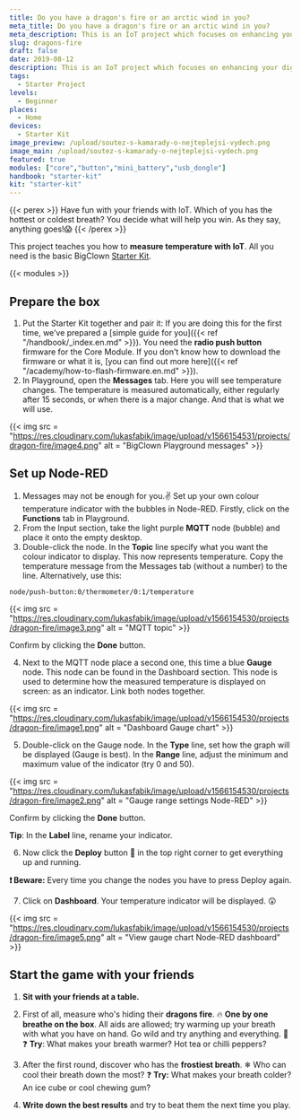 ```yaml
---
title: Do you have a dragon's fire or an arctic wind in you?
meta_title: Do you have a dragon's fire or an arctic wind in you?
meta_description: This is an IoT project which focuses on enhancing your digital skills. With the BigClown Starter Kit, you can set up a device to measure the temperature of your breath and that of your friends. What do you need to do to win?
slug: dragons-fire
draft: false
date: 2019-08-12
description: This is an IoT project which focuses on enhancing your digital skills. With the BigClown Starter Kit, you can set up a device to measure the temperature of your breath and that of your friends. What do you need to do to win?
tags:
  - Starter Project
levels:
  - Beginner
places:
  - Home
devices:
  - Starter Kit
image_preview: /upload/soutez-s-kamarady-o-nejteplejsi-vydech.png
image_main: /upload/soutez-s-kamarady-o-nejteplejsi-vydech.png
featured: true
modules: ["core","button","mini_battery","usb_dongle"]
handbook: "starter-kit"
kit: "starter-kit"
---
```


{{< perex >}}
Have fun with your friends with IoT. Which of you has the hottest or coldest breath? You decide what will help you win. As they say, anything goes!😱
{{< /perex >}}

This project teaches you how to **measure temperature with IoT**. All you need is the basic BigClown [Starter Kit](https://shop.bigclown.com/starter-kit/).

{{< modules >}}

## Prepare the box

1. Put the Starter Kit together and pair it: If you are doing this for the first time,  we’ve prepared a [simple guide for you]({{< ref "/handbook/_index.en.md" >}}). You need the **radio push button** firmware for the Core Module. If you don't know how to download the firmware or what it is, [you can find out more here]({{< ref "/academy/how-to-flash-firmware.en.md" >}}).
2. In Playground, open the **Messages** tab. Here you will see temperature changes. The temperature is measured automatically, either regularly after 15 seconds, or when there is a major change. And that is what we will use.

{{< img src = "https://res.cloudinary.com/lukasfabik/image/upload/v1566154531/projects/dragon-fire/image4.png" alt = "BigClown Playground messages" >}}

## Set up Node-RED

1. Messages may not be enough for you.✌️ Set up your own colour temperature indicator with the bubbles in Node-RED. Firstly, click on the **Functions** tab in Playground.
2. From the Input section, take the light purple **MQTT** node (bubble) and place it onto the empty desktop.
3. Double-click the node. In the **Topic** line specify what you want the colour indicator to display. This now represents temperature. Copy the temperature message from the Messages tab (without a number) to the line. Alternatively, use this:


```
node/push-button:0/thermometer/0:1/temperature
```

{{< img src = "https://res.cloudinary.com/lukasfabik/image/upload/v1566154530/projects/dragon-fire/image3.png" alt = "MQTT topic" >}}

Confirm by clicking the **Done** button.

4. Next to the MQTT node place a second one, this time a blue **Gauge** node. This node can be found in the Dashboard section. This node is used to determine how the measured temperature is displayed on screen: as an indicator. Link both nodes together.

{{< img src = "https://res.cloudinary.com/lukasfabik/image/upload/v1566154530/projects/dragon-fire/image1.png" alt = "Dashboard Gauge chart" >}}

5. Double-click on the Gauge node. In the **Type** line, set how the graph will be displayed (Gauge is best). In the **Range** line, adjust the minimum and maximum value of the indicator (try 0 and 50).

{{< img src = "https://res.cloudinary.com/lukasfabik/image/upload/v1566154530/projects/dragon-fire/image2.png" alt = "Gauge range settings Node-RED" >}}

Confirm by clicking the **Done** button.

**Tip**: In the **Label** line, rename your indicator.

6. Now click the **Deploy** button 🚨 in the top right corner to get everything up and running.

**❗ Beware:** Every time you change the nodes you have to press Deploy again.

7. Click on **Dashboard**. Your temperature indicator will be displayed. 😲

{{< img src = "https://res.cloudinary.com/lukasfabik/image/upload/v1566154530/projects/dragon-fire/image5.png" alt = "View gauge chart Node-RED dashboard" >}}

## Start the game with your friends

1. **Sit with your friends at a table.**
2. First of all, measure who's hiding their **dragons fire**. 🔥 **One by one breathe on the box**. All aids are allowed; try warming up your breath with what you have on hand. Go wild and try anything and everything. 🙌
❓ **Try**: What makes your breath warmer? Hot tea or chilli peppers?

3. After the first round, discover who has the **frostiest breath**. ❄ Who can cool their breath down the most?
❓  **Try:** What makes your breath colder? An ice cube or cool chewing gum?

4. **Write down the best results** and try to beat them the next time you play.
